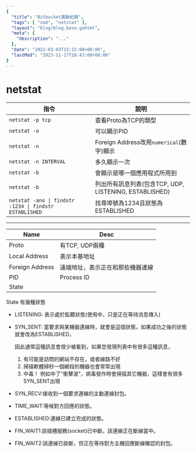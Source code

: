 ```yaml
---
{
  "title": "Bitbucket異動紀錄",
  "tags": [ "cmd", "netstat" ],
  "layout": "blog/blog.base.gohtml",
  "meta": {
    "description": "..."
  },
  "date": "2022-03-03T15:15:00+08:00",
  "lastMod": "2023-11-17T18:43:00+08:00"
}
---
```


# netstat

| 指令                                                     | 說明                                           |
|--------------------------------------------------------|----------------------------------------------|
| `netstat -p tcp`                                       | 查看Proto為TCP的類型
| `netstat -o`                                           | 可以顯示PID
| `netstat -n`                                           | Foreign Address改用`numerical`(數字)顯示
| `netstat -n INTERVAL`                                  | 多久顯示一次
| `netstat -b`                                           | 會顯示是哪一個應用程式所用到
| `netstat -b`                                           | 列出所有訊息列表(包含TCP, UDP, LISTENING, ESTABLISHED)
| `netstat -ano \| findstr :1234 \| findstr ESTABLISHED` | 找尋埠號為1234且狀態為ESTABLISHED


----

| Name | Desc |
| ---- | ---- |
Proto | 有TCP, UDP兩種
Local Address | 表示本基地址
Foreign Address | 遠端地址，表示正在和那些機器連線
PID | Process ID
State |

State 有幾種狀態
- LISTENING: 表示處於監聽狀態(使用中，只是正在等待消息傳入)
- SYN_SENT:
  當要求與某機器連線時，就會是這個狀態，如果成功之後的狀態就會改為ESTABLISHED，

  因此通常這種訊息會很少被看到，如果您發現列表中有很多這種訊息，

  1. 有可能是訪問的網站不存在，或者線路不好
  2. 掃描軟體掃秒一個網段的機器也會常常出現
  3. 中毒！ 例如中了"衝擊波"，病毒發作時會掃描其它機器，這樣會有很多SYN_SENT出現

- SYN_RECV:接收到一個要求連線的主動連線封包。
- TIME_WAIT:等候對方回應的狀態。
- ESTABLISHED:連線已建立完成的狀態。
- FIN_WAIT1:該插槽服務(socket)已中斷，該連線正在斷線當中。
- FIN_WAIT2:該連線已掛斷，但正在等待對方主機回應斷線確認的封包。
